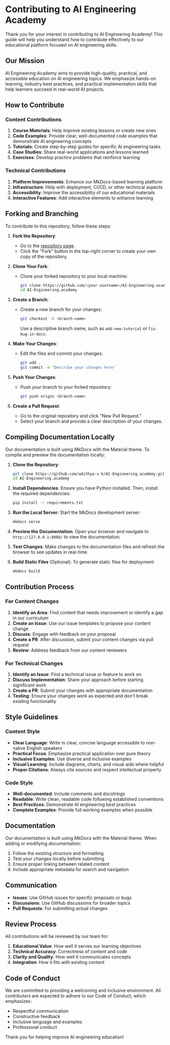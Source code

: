 # Contributing to AI Engineering Academy

Thank you for your interest in contributing to AI Engineering Academy! This guide will help you understand how to contribute effectively to our educational platform focused on AI engineering skills.

## Our Mission

AI Engineering Academy aims to provide high-quality, practical, and accessible education on AI engineering topics. We emphasize hands-on learning, industry best practices, and practical implementation skills that help learners succeed in real-world AI projects.

## How to Contribute

### Content Contributions

1. **Course Materials**: Help improve existing lessons or create new ones
2. **Code Examples**: Provide clear, well-documented code examples that demonstrate AI engineering concepts
3. **Tutorials**: Create step-by-step guides for specific AI engineering tasks
4. **Case Studies**: Share real-world applications and lessons learned
5. **Exercises**: Develop practice problems that reinforce learning

### Technical Contributions

1. **Platform Improvements**: Enhance our MkDocs-based learning platform
2. **Infrastructure**: Help with deployment, CI/CD, or other technical aspects
3. **Accessibility**: Improve the accessibility of our educational materials
4. **Interactive Features**: Add interactive elements to enhance learning

## Forking and Branching

To contribute to this repository, follow these steps:

1. **Fork the Repository**:
   - Go to the [repository page](https://github.com/adithya-s-k/AI-Engineering.academy).
   - Click the "Fork" button in the top-right corner to create your own copy of the repository.

2. **Clone Your Fork**:
   - Clone your forked repository to your local machine:
     ```bash
     git clone https://github.com/<your-username>/AI-Engineering.academy.git
     cd AI-Engineering.academy
     ```

3. **Create a Branch**:
   - Create a new branch for your changes:
     ```bash
     git checkout -b <branch-name>
     ```
     Use a descriptive branch name, such as `add-new-tutorial` or `fix-bug-in-docs`.

4. **Make Your Changes**:
   - Edit the files and commit your changes:
     ```bash
     git add .
     git commit -m "Describe your changes here"
     ```

5. **Push Your Changes**:
   - Push your branch to your forked repository:
     ```bash
     git push origin <branch-name>
     ```

6. **Create a Pull Request**:
   - Go to the original repository and click "New Pull Request."
   - Select your branch and provide a clear description of your changes.

## Compiling Documentation Locally

Our documentation is built using MkDocs with the Material theme. To compile and preview the documentation locally:

1. **Clone the Repository**:
   ```bash
   git clone https://github.com/adithya-s-k/AI-Engineering.academy.git
   cd AI-Engineering.academy
   ```

2. **Install Dependencies**:
   Ensure you have Python installed. Then, install the required dependencies:
   ```bash
   pip install -r requirements.txt
   ```

3. **Run the Local Server**:
   Start the MkDocs development server:
   ```bash
   mkdocs serve
   ```

4. **Preview the Documentation**:
   Open your browser and navigate to `http://127.0.0.1:8000/` to view the documentation.

5. **Test Changes**:
   Make changes to the documentation files and refresh the browser to see updates in real-time.

6. **Build Static Files** (Optional):
   To generate static files for deployment:
   ```bash
   mkdocs build
   ```

## Contribution Process

### For Content Changes

1. **Identify an Area**: Find content that needs improvement or identify a gap in our curriculum
2. **Create an Issue**: Use our issue templates to propose your content change
3. **Discuss**: Engage with feedback on your proposal
4. **Create a PR**: After discussion, submit your content changes via pull request
5. **Review**: Address feedback from our content reviewers

### For Technical Changes

1. **Identify an Issue**: Find a technical issue or feature to work on
2. **Discuss Implementation**: Share your approach before starting significant work
3. **Create a PR**: Submit your changes with appropriate documentation
4. **Testing**: Ensure your changes work as expected and don't break existing functionality

## Style Guidelines

### Content Style

- **Clear Language**: Write in clear, concise language accessible to non-native English speakers
- **Practical Focus**: Emphasize practical application over pure theory
- **Inclusive Examples**: Use diverse and inclusive examples
- **Visual Learning**: Include diagrams, charts, and visual aids where helpful
- **Proper Citations**: Always cite sources and respect intellectual property

### Code Style

- **Well-documented**: Include comments and docstrings
- **Readable**: Write clean, readable code following established conventions
- **Best Practices**: Demonstrate AI engineering best practices
- **Complete Examples**: Provide full working examples when possible

## Documentation

Our documentation is built using MkDocs with the Material theme. When adding or modifying documentation:

1. Follow the existing structure and formatting
2. Test your changes locally before submitting
3. Ensure proper linking between related content
4. Include appropriate metadata for search and navigation

## Communication

- **Issues**: Use GitHub issues for specific proposals or bugs
- **Discussions**: Use GitHub discussions for broader topics
- **Pull Requests**: For submitting actual changes

## Review Process

All contributions will be reviewed by our team for:

1. **Educational Value**: How well it serves our learning objectives
2. **Technical Accuracy**: Correctness of content and code
3. **Clarity and Quality**: How well it communicates concepts
4. **Integration**: How it fits with existing content

## Code of Conduct

We are committed to providing a welcoming and inclusive environment. All contributors are expected to adhere to our Code of Conduct, which emphasizes:

- Respectful communication
- Constructive feedback
- Inclusive language and examples
- Professional conduct

Thank you for helping improve AI engineering education!
